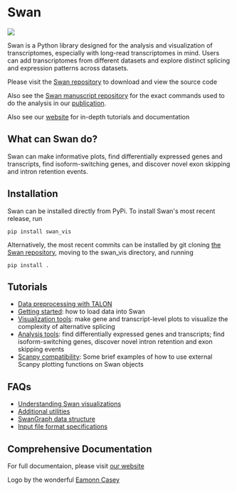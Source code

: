 # Swan

![](.gitbook/assets/swan_logo.png)

Swan is a Python library designed for the analysis and visualization of transcriptomes, especially with long-read transcriptomes in mind. Users can add transcriptomes from different datasets and explore distinct splicing and expression patterns across datasets.

Please visit the [Swan repository](https://github.com/mortazavilab/swan_vis) to download and view the source code

Also see the [Swan manuscript repository](https://github.com/fairliereese/swan_paper) for the exact commands used to do the analysis in our [publication](https://academic.oup.com/bioinformatics/advance-article/doi/10.1093/bioinformatics/btaa836/5912931).

Also see our [website](https://freese.gitbook.io/swan/) for in-depth tutorials and documentation

## What can Swan do?

Swan can make informative plots, find differentially expressed genes and transcripts, find isoform-switching genes, and discover novel exon skipping and intron retention events.

## Installation

Swan can be installed directly from PyPi. To install Swan's most recent release, run

`pip install swan_vis`

Alternatively, the most recent commits can be installed by git cloning [the Swan repository](https://github.com/fairliereese/swan_vis), moving to the swan\_vis directory, and running

`pip install .`

<!-- After installation with pip, to enable visualizations using dashed edges, run the following command from anywhere in the terminal

`swan_patch_networkx` -->

## Tutorials

* [Data preprocessing with TALON](tutorials/data_processing.md)
* [Getting started](tutorials/getting_started.md): how to load data into Swan
* [Visualization tools](tutorials/visualization.md): make gene and transcript-level plots to visualize the complexity of alternative splicing
* [Analysis tools](tutorials/analysis_tools.md): find differentially expressed genes and transcripts; find isoform-switching genes, discover novel intron retention and exon skipping events
* [Scanpy compatibility](tutorials/scanpy_compatibility.md): Some brief examples of how to use external Scanpy plotting functions on Swan objects

## FAQs

* [Understanding Swan visualizations](faqs/understanding_swan_vis.md)
* [Additional utilities](faqs/utilities.md)
* [SwanGraph data structure](faqs/data_structure.md)
* [Input file format specifications](faqs/file_formats.md)

## Comprehensive Documentation

For full documentaion, please visit [our website](https://freese.gitbook.io/swan/)

Logo by the wonderful [Eamonn Casey](https://www.instagram.com/designsbyeamonn/)
